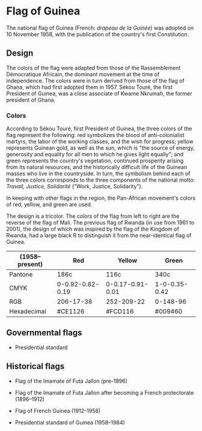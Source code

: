 # Flag of Guinea

The national flag of Guinea (French: *drapeau de la Guinée*) was adopted on 10 November 1958, with the publication of the country's first Constitution.

## Design

The colors of the flag were adapted from those of the Rassemblement Démocratique Africain, the dominant movement at the time of independence. The colors were in turn derived from those of the flag of Ghana, which had first adopted them in 1957. Sékou Touré, the first President of Guinea, was a close associate of Kwame Nkrumah, the former president of Ghana.

### Colors

According to Sékou Touré, first President of Guinea, the three colors of the flag represent the following: red symbolizes the blood of anti-colonialist martyrs, the labor of the working classes, and the wish for progress; yellow represents Guinean gold, as well as the sun, which is "the source of energy, generosity and equality for all men to which he gives light equally"; and green represents the country's vegetation, continued prosperity arising from its natural resources, and the historically difficult life of the Guinean masses who live in the countryside. In turn, the symbolism behind each of the three colors corresponds to the three components of the national motto: *Travail, Justice, Solidarité* ("Work, Justice, Solidarity").

In keeping with other flags in the region, the Pan-African movement's colors of red, yellow, and green are used.

The design is a tricolor. The colors of the flag from left to right are the reverse of the flag of Mali. The previous flag of Rwanda (in use from 1961 to 2001), the design of which was inspired by the flag of the Kingdom of Rwanda, had a large black R to distinguish it from the near-identical flag of Guinea.

|  (1958–present) | Red              | Yellow           | Green         |
| --------------- | ---------------- | ---------------- | ------------- |
| Pantone         | 186c             | 116c             | 340c          |
| CMYK            | 0-0.92-0.82-0.19 | 0-0.17-0.91-0.01 | 1-0-0.35-0.42 |
| RGB             | 206-17-38        | 252-209-22       | 0-148-96      |
| Hexadecimal     | #CE1126          | #FCD116          | #009460       |

## Governmental flags

-  Presidential standard

## Historical flags

-  Flag of the Imamate of Futa Jallon (pre-1896)

-  Flag of the Imamate of Futa Jallon after becoming a French protectorate (1896–1912)

-  Flag of French Guinea (1912–1958)

-  Presidential standard of Guinea (1958–1984)
